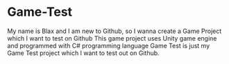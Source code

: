 # Game-Test
My name is Blax and I am new to Github, so I wanna create a Game Project which I want to test on Github
This game project uses Unity game engine and programmed with C# programming language
Game Test is just my Game Test project which I want to test out on Github.

